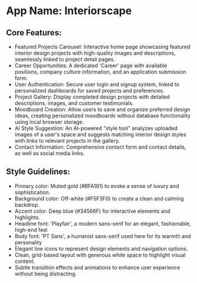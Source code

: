 # **App Name**: Interiorscape

## Core Features:

- Featured Projects Carousel: Interactive home page showcasing featured interior design projects with high-quality images and descriptions, seamlessly linked to project detail pages.
- Career Opportunities: A dedicated 'Career' page with available positions, company culture information, and an application submission form.
- User Authentication: Secure user login and signup system, linked to personalized dashboards for saved projects and preferences.
- Project Gallery: Display completed design projects with detailed descriptions, images, and customer testimonials.
- Moodboard Creation: Allow users to save and organize preferred design ideas, creating personalized moodboards without database functionality using local browser storage.
- AI Style Suggestion: An AI-powered "style tool" analyzes uploaded images of a user's space and suggests matching interior design styles with links to relevant projects in the gallery.
- Contact Information: Comprehensive contact form and contact details, as well as social media links.

## Style Guidelines:

- Primary color: Muted gold (#BFA181) to evoke a sense of luxury and sophistication.
- Background color: Off-white (#F5F3F0) to create a clean and calming backdrop.
- Accent color: Deep blue (#34566F) for interactive elements and highlights.
- Headline font: 'Playfair', a modern sans-serif for an elegant, fashionable, high-end feel
- Body font: 'PT Sans', a humanist sans-serif used here for its warmth and personality
- Elegant line icons to represent design elements and navigation options.
- Clean, grid-based layout with generous white space to highlight visual content.
- Subtle transition effects and animations to enhance user experience without being distracting.